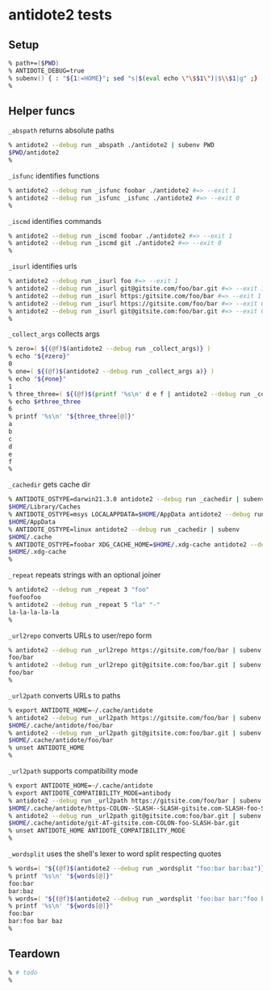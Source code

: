 # antidote2 tests

## Setup

```zsh
% path+=($PWD)
% ANTIDOTE_DEBUG=true
% subenv() { : "${1:=HOME}"; sed "s|$(eval echo \"\$$1\")|$\\$1|g" ;}
%
```

## Helper funcs

`_abspath` returns absolute paths

```zsh
% antidote2 --debug run _abspath ./antidote2 | subenv PWD
$PWD/antidote2
%
```

`_isfunc` identifies functions

```zsh
% antidote2 --debug run _isfunc foobar ./antidote2 #=> --exit 1
% antidote2 --debug run _isfunc _isfunc ./antidote2 #=> --exit 0
%
```

`_iscmd` identifies commands

```zsh
% antidote2 --debug run _iscmd foobar ./antidote2 #=> --exit 1
% antidote2 --debug run _iscmd git ./antidote2 #=> --exit 0
%
```

`_isurl` identifies urls

```zsh
% antidote2 --debug run _isurl foo #=> --exit 1
% antidote2 --debug run _isurl git@gitsite.com/foo/bar.git #=> --exit 1
% antidote2 --debug run _isurl https:/gitsite.com/foo/bar #=> --exit 1
% antidote2 --debug run _isurl https://gitsite.com/foo/bar #=> --exit 0
% antidote2 --debug run _isurl git@gitsite.com:foo/bar.git #=> --exit 0
%
```

`_collect_args` collects args

```zsh
% zero=( ${(@f)$(antidote2 --debug run _collect_args)} )
% echo "${#zero}"
0
% one=( ${(@f)$(antidote2 --debug run _collect_args a)} )
% echo "${#one}"
1
% three_three=( ${(@f)$(printf '%s\n' d e f | antidote2 --debug run _collect_args a b c)} )
% echo $#three_three
6
% printf '%s\n' "${three_three[@]}"
a
b
c
d
e
f
%
```

`_cachedir` gets cache dir

```zsh
% ANTIDOTE_OSTYPE=darwin21.3.0 antidote2 --debug run _cachedir | subenv
$HOME/Library/Caches
% ANTIDOTE_OSTYPE=msys LOCALAPPDATA=$HOME/AppData antidote2 --debug run _cachedir | subenv
$HOME/AppData
% ANTIDOTE_OSTYPE=linux antidote2 --debug run _cachedir | subenv
$HOME/.cache
% ANTIDOTE_OSTYPE=foobar XDG_CACHE_HOME=$HOME/.xdg-cache antidote2 --debug run _cachedir | subenv
$HOME/.xdg-cache
%
```

`_repeat` repeats strings with an optional joiner

```zsh
% antidote2 --debug run _repeat 3 "foo"
foofoofoo
% antidote2 --debug run _repeat 5 "la" "-"
la-la-la-la-la
%
```

`_url2repo` converts URLs to user/repo form

```zsh
% antidote2 --debug run _url2repo https://gitsite.com/foo/bar | subenv
foo/bar
% antidote2 --debug run _url2repo git@gitsite.com:foo/bar.git | subenv
foo/bar
%
```

`_url2path` converts URLs to paths

```zsh
% export ANTIDOTE_HOME=~/.cache/antidote
% antidote2 --debug run _url2path https://gitsite.com/foo/bar | subenv
$HOME/.cache/antidote/foo/bar
% antidote2 --debug run _url2path git@gitsite.com:foo/bar.git | subenv
$HOME/.cache/antidote/foo/bar
% unset ANTIDOTE_HOME
%
```

`_url2path` supports compatibility mode

```zsh
% export ANTIDOTE_HOME=~/.cache/antidote
% export ANTIDOTE_COMPATIBILITY_MODE=antibody
% antidote2 --debug run _url2path https://gitsite.com/foo/bar | subenv
$HOME/.cache/antidote/https-COLON--SLASH--SLASH-gitsite.com-SLASH-foo-SLASH-bar
% antidote2 --debug run _url2path git@gitsite.com:foo/bar.git | subenv
$HOME/.cache/antidote/git-AT-gitsite.com-COLON-foo-SLASH-bar.git
% unset ANTIDOTE_HOME ANTIDOTE_COMPATIBILITY_MODE
%
```

`_wordsplit` uses the shell's lexer to word split respecting quotes

```zsh
% words=( "${(@f)$(antidote2 --debug run _wordsplit "foo:bar bar:baz")}" )
% printf '%s\n' "${words[@]}"
foo:bar
bar:baz
% words=( "${(@f)$(antidote2 --debug run _wordsplit 'foo:bar bar:"foo bar baz"')}" )
% printf '%s\n' "${words[@]}"
foo:bar
bar:foo bar baz
%
```

## Teardown

```zsh
% # todo
%
```
